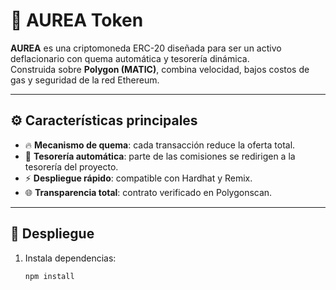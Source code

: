 # 💎 AUREA Token

**AUREA** es una criptomoneda ERC-20 diseñada para ser un activo deflacionario con quema automática y tesorería dinámica.  
Construida sobre **Polygon (MATIC)**, combina velocidad, bajos costos de gas y seguridad de la red Ethereum.

---

## ⚙️ Características principales
- 🔥 **Mecanismo de quema**: cada transacción reduce la oferta total.
- 🏦 **Tesorería automática**: parte de las comisiones se redirigen a la tesorería del proyecto.
- ⚡ **Despliegue rápido**: compatible con Hardhat y Remix.
- 🌐 **Transparencia total**: contrato verificado en Polygonscan.

---

## 🚀 Despliegue
1. Instala dependencias:
   ```bash
   npm install

